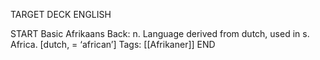 TARGET DECK
ENGLISH

START
Basic
Afrikaans
Back: n. Language derived from dutch, used in s. Africa. [dutch, = ‘african’]
Tags: [[Afrikaner]]
END
